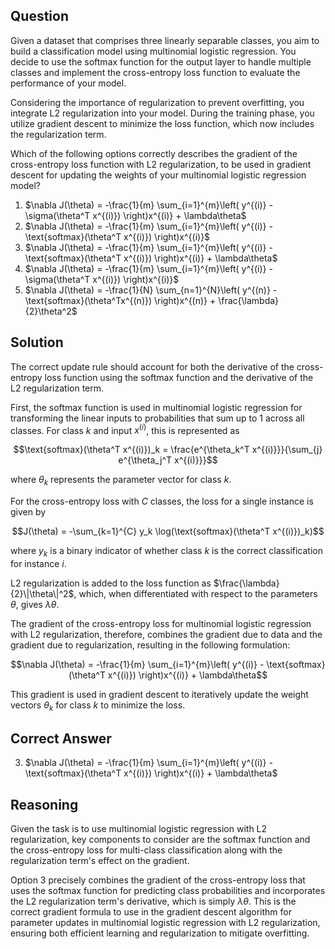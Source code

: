 ## Question

Given a dataset that comprises three linearly separable classes, you aim to build a classification model using multinomial logistic regression. You decide to use the softmax function for the output layer to handle multiple classes and implement the cross-entropy loss function to evaluate the performance of your model.

Considering the importance of regularization to prevent overfitting, you integrate L2 regularization into your model. During the training phase, you utilize gradient descent to minimize the loss function, which now includes the regularization term.

Which of the following options correctly describes the gradient of the cross-entropy loss function with L2 regularization, to be used in gradient descent for updating the weights of your multinomial logistic regression model?

1. $\nabla J(\theta) = -\frac{1}{m} \sum_{i=1}^{m}\left( y^{(i)} - \sigma(\theta^T x^{(i)}) \right)x^{(i)} + \lambda\theta$
2. $\nabla J(\theta) = -\frac{1}{m} \sum_{i=1}^{m}\left( y^{(i)} - \text{softmax}(\theta^T x^{(i)}) \right)x^{(i)}$
3. $\nabla J(\theta) = -\frac{1}{m} \sum_{i=1}^{m}\left( y^{(i)} - \text{softmax}(\theta^T x^{(i)}) \right)x^{(i)} + \lambda\theta$
4. $\nabla J(\theta) = -\frac{1}{m} \sum_{i=1}^{m}\left( y^{(i)} - \sigma(\theta^T x^{(i)}) \right)x^{(i)}$
5. $\nabla J(\theta) = -\frac{1}{N} \sum_{n=1}^{N}\left( y^{(n)} - \text{softmax}(\theta^Tx^{(n)}) \right)x^{(n)} + \frac{\lambda}{2}\theta^2$

## Solution

The correct update rule should account for both the derivative of the cross-entropy loss function using the softmax function and the derivative of the L2 regularization term.

First, the softmax function is used in multinomial logistic regression for transforming the linear inputs to probabilities that sum up to 1 across all classes. For class $k$ and input $x^{(i)}$, this is represented as 

$$\text{softmax}(\theta^T x^{(i)})_k = \frac{e^{\theta_k^T x^{(i)}}}{\sum_{j} e^{\theta_j^T x^{(i)}}}$$

where $\theta_k$ represents the parameter vector for class $k$.

For the cross-entropy loss with $C$ classes, the loss for a single instance is given by 

$$J(\theta) = -\sum_{k=1}^{C} y_k \log(\text{softmax}(\theta^T x^{(i)})_k)$$

where $y_k$ is a binary indicator of whether class $k$ is the correct classification for instance $i$.

L2 regularization is added to the loss function as $\frac{\lambda}{2}\|\theta\|^2$, which, when differentiated with respect to the parameters $\theta$, gives $\lambda\theta$.

The gradient of the cross-entropy loss for multinomial logistic regression with L2 regularization, therefore, combines the gradient due to data and the gradient due to regularization, resulting in the following formulation:

$$\nabla J(\theta) = -\frac{1}{m} \sum_{i=1}^{m}\left( y^{(i)} - \text{softmax}(\theta^T x^{(i)}) \right)x^{(i)} + \lambda\theta$$

This gradient is used in gradient descent to iteratively update the weight vectors $\theta_k$ for class $k$ to minimize the loss.

## Correct Answer

3. $\nabla J(\theta) = -\frac{1}{m} \sum_{i=1}^{m}\left( y^{(i)} - \text{softmax}(\theta^T x^{(i)}) \right)x^{(i)} + \lambda\theta$

## Reasoning

Given the task is to use multinomial logistic regression with L2 regularization, key components to consider are the softmax function and the cross-entropy loss for multi-class classification along with the regularization term's effect on the gradient.

Option 3 precisely combines the gradient of the cross-entropy loss that uses the softmax function for predicting class probabilities and incorporates the L2 regularization term's derivative, which is simply $\lambda\theta$. This is the correct gradient formula to use in the gradient descent algorithm for parameter updates in multinomial logistic regression with L2 regularization, ensuring both efficient learning and regularization to mitigate overfitting.